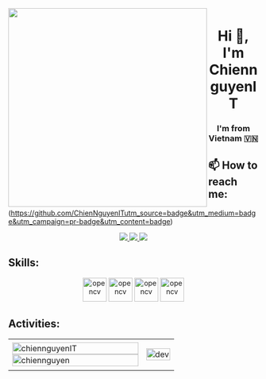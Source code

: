 
<img align="left" width="400" src="https://github.githubassets.com/images/modules/profile/profile-first-repo.svg">
<h1 align="center">Hi 👋, I'm ChiennguyenIT</h1>
<p align="center">
  <h3 align="center">I'm from Vietnam 🇻🇳 </h3>
</p>

## 📫 How to reach me:

(https://github.com/ChienNguyenITutm_source=badge&utm_medium=badge&utm_campaign=pr-badge&utm_content=badge)

<p align="center">
  </a>
  <a href="https://www.facebook.com/hear.lcy" alt="Facebook">
    <img src="https://img.icons8.com/fluent/48/000000/facebook-new.png" target="_blank" />
  </a> 
  <a href="https://github.com/ChienNguyenIT" alt="Github">
    <img src="https://img.icons8.com/fluent/48/000000/github.png"/>
  </a>
  <a href="chien1382001@gmail.com" alt="Email">
    <img src="https://img.icons8.com/fluent/48/000000/mailing.png"/>
  </a>
</p>

## Skills:
<p align="center">
  <img src="https://img.icons8.com/clouds/256/python.png" alt="opencv" width="48" height="48"/> 
  <img src="https://img.icons8.com/color/48/000000/microsoft-sql-server.png" alt="opencv" width="48" height="48"/>
  <img src="https://img.icons8.com/color/256/tableau-software.png" alt="opencv" width="48" height="48"/>
  <img src="https://https://img.icons8.com/external-tal-revivo-shadow-tal-revivo/256/external-kotlin-a-cross-platform-statically-typed-general-purpose-programming-language-with-type-inference-logo-shadow-tal-revivo.png" alt="opencv" width="48" height="48"/>
</p>

## Activities:

<table style="width:100%;">
  <tr>
    <td>
      <img src="https://github-readme-stats.vercel.app/api/top-langs/?username=chiennguyenIT&bg_color=FFFFFF00&text_color=179fa3&layout=compact&hide=CSS&langs_count=10&custom_title=Top%20ngôn%20ngữ%20được%20dùng" alt="chiennguyenIT" width="100%"/>
      <img src="https://github-readme-stats.vercel.app/api?username=chiennguyenIT&bg_color=FFFFFF00&text_color=179fa3&show_icons=true&count_private=true&include_all_commits=true&custom_title=Hoạt%20động%20trên%20Github" alt="chiennguyen" width="100%"/>
    </td>
    <td>
      <p align="center"> 
        <img src="https://cdn.dribbble.com/users/1059583/screenshots/4171367/coding-freak.gif" alt="dev" width="100%"/>
      </p>
    </td>
  </tr>
</table>
